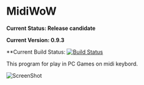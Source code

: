 # MidiWoW

**Current Status: Release candidate**

**Current Version: 0.9.3**

**Current Build Status: [![Build Status](https://travis-ci.org/vylgin/MidiWoW.png?branch=master)](https://travis-ci.org/vylgin/MidiWoW)

This program for play in PC Games on midi keybord.

![ScreenShot](https://raw.github.com/vylgin/MidiWoW/develop/src/main/resources/images/MainWindow-0.9.3.jpg)
